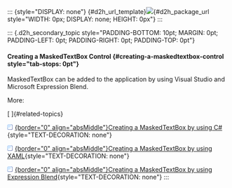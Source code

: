 ::: {style="DISPLAY: none"}
[](ms-xhelp:///?Id=d2h_url_template){#d2h_url_template}![](!package_url!){#d2h_package_url style="WIDTH: 0px; DISPLAY: none; HEIGHT: 0px"}
:::

::: {.d2h_secondary_topic style="PADDING-BOTTOM: 10pt; MARGIN: 0pt; PADDING-LEFT: 0pt; PADDING-RIGHT: 0pt; PADDING-TOP: 0pt"}
#### Creating a MaskedTextBox Control {#creating-a-maskedtextbox-control style="tab-stops: 0pt"}

MaskedTextBox can be added to the application by using Visual Studio and Microsoft Expression Blend.

More:

[ ]{#related-topics}

[![](button.gif){border="0" align="absMiddle"}Creating a MaskedTextBox by using C#](ms-xhelp:///?Id=6c27cdc9-6d80-4995-942d-289f28ec1103){style="TEXT-DECORATION: none"}

[![](button.gif){border="0" align="absMiddle"}Creating a MaskedTextBox by using XAML](ms-xhelp:///?Id=1000a39e-f65f-452d-bdfa-7b56cf58e1da){style="TEXT-DECORATION: none"}

[![](button.gif){border="0" align="absMiddle"}Creating a MaskedTextBox by using Expression Blend](ms-xhelp:///?Id=9aef2288-a7bd-411a-9903-d0811bd5734f){style="TEXT-DECORATION: none"}
:::
